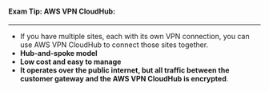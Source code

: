 #### Exam Tip: AWS VPN CloudHub:

___

* If you have multiple sites, each with its own VPN connection, you can use AWS VPN CloudHub to connect those sites
  together.
* **Hub-and-spoke model**
* **Low cost and easy to manage**
* **It operates over the public internet, but all traffic between the customer gateway and the AWS VPN CloudHub is
  encrypted**.
